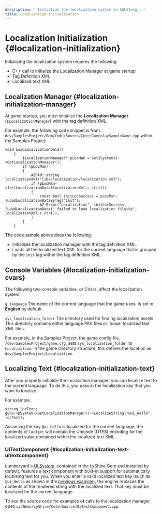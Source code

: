```yaml
---
description: ' Initialize the localization system in &ALYlong;. '
title: Localization Initialization
---
```

# Localization Initialization {#localization-initialization}

Initializing the localization system requires the following:
+ C\+\+ call to initialize the Localization Manager at game startup
+ Tag Definition XML
+ Localized text XML

## Localization Manager {#localization-initialization-manager}

At game startup, you must initialize the **Localization Manager** \(`ILocalizationManager`\) with the tag definition XML\.

For example, the following code snippet is from `dev/SamplesProject/Gem/Code/Source/Core/GameplaySampleGame.cpp` within the Samples Project:

```
void LoadLocalizationData()
    {
        ILocalizationManager* pLocMan = GetISystem()->GetLocalizationManager();
        if (pLocMan)
        {
            AZStd::string localizationXml("libs/localization/localization.xml");
            if (pLocMan->InitLocalizationData(localizationXml.c_str()))
            {
                const bool initLocSuccess = pLocMan->LoadLocalizationDataByTag("init");
                AZ_Error("Localization", initLocSuccess, "LoadLocalizationData() failed to load localization file=%s", localizationXml.c_str());
            }
        }
    }
```

The code sample above does the following:
+ Initializes the localization manager with the tag definition XML\.
+ Loads all the localized text XML for the current language that is grouped by the `init` tag within the tag definition XML\.

## Console Variables {#localization-initialization-cvars}

The following two console variables, or CVars, affect the localization system:

`g_language`
The name of the current language that the game uses\. Is set to **English** by default\.

`sys_localization_folder`
The directory used for finding localization assets\. This directory contains either language PAK files or 'loose' localized text XML files\.

For example, in the Samples Project, the game config file, `/dev/SamplesProject/game.cfg`, sets `sys_localization_folder` to `Localization`\. In the game directory structure, this defines the location as `dev/SamplesProject/Localization`\.

## Localizing Text {#localization-initialization-text}

After you properly initialize the localization manager, you can localize text to the current language\. To do this, you pass in the localization key that you want to localize\.

For example:

```
string locText;
gEnv->pSystem->GetLocalizationManager()->LocalizeString("@ui_Hello", locText);
```

Assuming the key `@ui_Hello` is localized for the current language, the contents of `locText` will contain the Unicode \(UTF8\) encoding for the localized value contained within the localized text XML\.

### UiTextComponent {#localization-initialization-text-uitextcomponent}

Lumberyard's [UI System](/docs/userguide/ui/editor/intro.md), contained in the LyShine Gem and installed by default, features a [text](/docs/userguide/ui/editor/components-text.md) component with built\-in support for automatically localizing text for you\. When you enter a valid localized text key \(such as `@ui_Hello` as shown in the [previous example](#localization-initialization-text)\), the engine replaces the contents of the rendered string with the localized text\. That key must be localized for the current language\.

To see the source code for examples of calls to the localization manager, open `ui/Gems/LyShine/Code/Source/UiTextComponent.cpp`\.